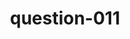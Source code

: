 ---
layout: question
title: question-011
number: 011
question: Name another word for "book."
answer1: Novel | 55
answer2: Story | 16
answer3: Paperback | 10
answer4: Pamphlet | 4
answer5: Tome | 4
answer6: Volume | 3
answer7: Publication | 3
answer8:
answer9:
answer10:
---